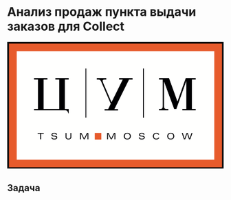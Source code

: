 # Анализ продаж пункта выдачи заказов для Collect

![bd](https://github.com/ArJIG/Project_for_Collect/blob/d133882eae1fbc17d89f123217323c98acf28364/Photo/Collect_logo.png)

## Задача
